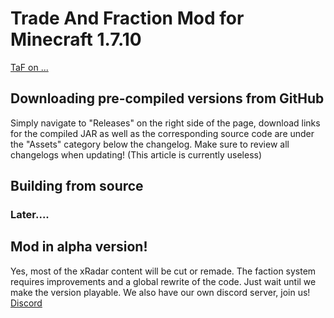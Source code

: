 # Trade And Fraction Mod for Minecraft 1.7.10
[TaF on ...](https://youtu.be/WUPakuHpqJQ?si=v1htYI6EV4ht_XWk)
## Downloading pre-compiled versions from GitHub
Simply navigate to "Releases" on the right side of the page, download links for the compiled JAR as well as the corresponding source code are under the "Assets" category below the changelog. Make sure to review all changelogs when updating! (This article is currently useless)
## Building from source
### Later....
## Mod in alpha version!
Yes, most of the xRadar content will be cut or remade. The faction system requires improvements and a global rewrite of the code. Just wait until we make the version playable.
We also have our own discord server, join us!
[Discord](https://youtu.be/WUPakuHpqJQ?si=v1htYI6EV4ht_XWk)
